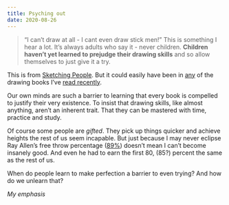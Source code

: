 ```yaml
---
title: Psyching out
date: 2020-08-26
---
```


<blockquote>“I can’t draw at all - I cant even draw stick men!” This is something I hear a lot. It’s always adults who say it - never children. <strong>Children haven’t yet learned to prejudge their drawing skills</strong> and so allow themselves to just give it a try.</blockquote><p>This is from <a href="https://www.worldcat.org/title/sketching-people-an-urban-sketchers-guide-to-drawing-figures-and-faces/">Sketching People</a>. But it could easily have been in <a href="https://joshnicholas.com/changing-perspectives/">any</a> of the drawing books I’ve <a href="https://joshnicholas.com/why-cant-you-draw/">read recently</a>.</p><p>Our own minds are such a barrier to learning that every book is compelled to justify their very existence. To insist that drawing skills, like almost anything, aren’t an inherent trait. That they can be mastered with time, practice and study.</p><p>Of course some people are <em>gifted</em>. They pick up things quicker and achieve heights the rest of us seem incapable. But just because I may never eclipse Ray Allen’s free throw percentage (<a href="https://www.basketball-reference.com/players/a/allenra02.html">89%</a>) doesn’t mean I can’t become insanely good. And even he had to earn the first 80, (85?) percent the same as the rest of us.</p><p>When do people learn to make perfection a barrier to even trying? And how do we unlearn that?</p><p><em>My emphasis</em></p>
